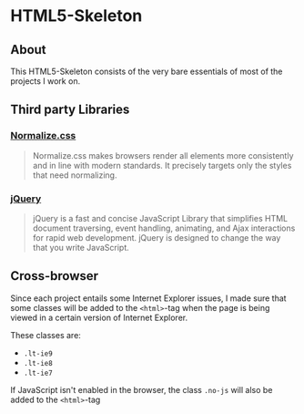 # HTML5-Skeleton

## About

This HTML5-Skeleton consists of the very bare essentials of most of the projects I work on.

## Third party Libraries

### [Normalize.css](http://necolas.github.com/normalize.css/)

> Normalize.css makes browsers render all elements more consistently and in line with modern standards. It precisely targets only the styles that need normalizing.

### [jQuery](http://jquery.com/)

> jQuery is a fast and concise JavaScript Library that simplifies HTML document traversing, event handling, animating, and Ajax interactions for rapid web development. jQuery is designed to change the way that you write JavaScript.

## Cross-browser

Since each project entails some Internet Explorer issues, I made sure that some classes will be added to the `<html>`-tag when the page is being viewed in a certain version of Internet Explorer.

These classes are:
* `.lt-ie9`
* `.lt-ie8`
* `.lt-ie7`

If JavaScript isn't enabled in the browser, the class `.no-js` will also be added to the `<html>`-tag